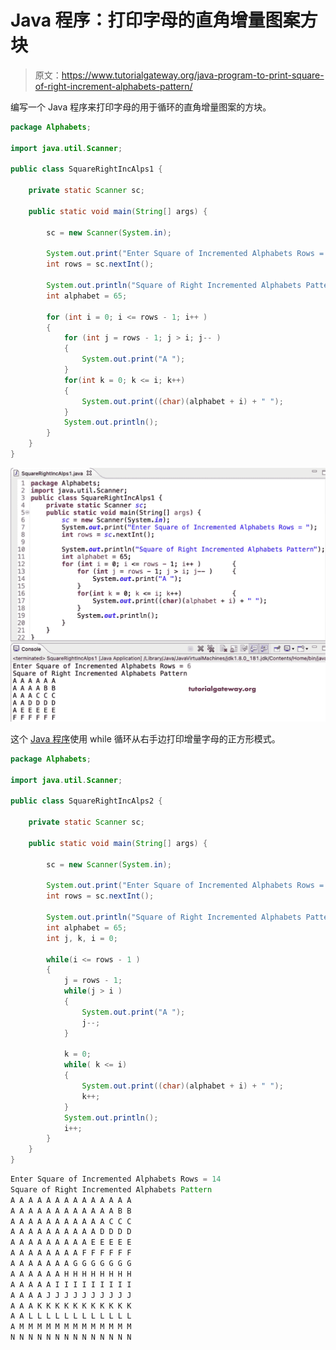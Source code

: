 # Java 程序：打印字母的直角增量图案方块

> 原文：<https://www.tutorialgateway.org/java-program-to-print-square-of-right-increment-alphabets-pattern/>

编写一个 Java 程序来打印字母的用于循环的直角增量图案的方块。

```java
package Alphabets;

import java.util.Scanner;

public class SquareRightIncAlps1 {

	private static Scanner sc;

	public static void main(String[] args) {

		sc = new Scanner(System.in);	

		System.out.print("Enter Square of Incremented Alphabets Rows = ");
		int rows = sc.nextInt();

		System.out.println("Square of Right Incremented Alphabets Pattern");
		int alphabet = 65;

		for (int i = 0; i <= rows - 1; i++ ) 
		{
			for (int j = rows - 1; j > i; j-- ) 	
			{
				System.out.print("A ");
			}
			for(int k = 0; k <= i; k++)
			{
				System.out.print((char)(alphabet + i) + " ");
			}
			System.out.println();
		}
	}
}
```

![Java Program to Print Square of Right Increment Alphabets Pattern](img/b9a42c31f9279bc9601d6852ca44206f.png)

这个 [Java 程序](https://www.tutorialgateway.org/learn-java-programs/)使用 while 循环从右手边打印增量字母的正方形模式。

```java
package Alphabets;

import java.util.Scanner;

public class SquareRightIncAlps2 {

	private static Scanner sc;

	public static void main(String[] args) {

		sc = new Scanner(System.in);	

		System.out.print("Enter Square of Incremented Alphabets Rows = ");
		int rows = sc.nextInt();

		System.out.println("Square of Right Incremented Alphabets Pattern");
		int alphabet = 65;
		int j, k, i = 0;

		while(i <= rows - 1 ) 
		{
			j = rows - 1;
			while(j > i ) 	
			{
				System.out.print("A ");
				j--;
			}

			k = 0;
			while( k <= i)
			{
				System.out.print((char)(alphabet + i) + " ");
				k++;
			}
			System.out.println();
			i++;
		}
	}
}
```

```java
Enter Square of Incremented Alphabets Rows = 14
Square of Right Incremented Alphabets Pattern
A A A A A A A A A A A A A A 
A A A A A A A A A A A A B B 
A A A A A A A A A A A C C C 
A A A A A A A A A A D D D D 
A A A A A A A A A E E E E E 
A A A A A A A A F F F F F F 
A A A A A A A G G G G G G G 
A A A A A A H H H H H H H H 
A A A A A I I I I I I I I I 
A A A A J J J J J J J J J J 
A A A K K K K K K K K K K K 
A A L L L L L L L L L L L L 
A M M M M M M M M M M M M M 
N N N N N N N N N N N N N N 
```